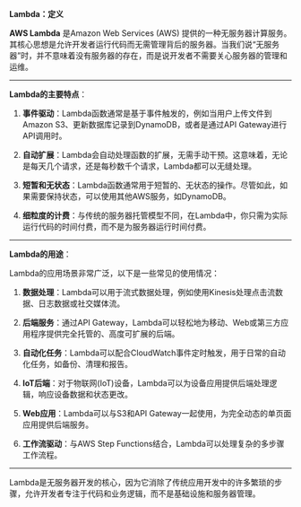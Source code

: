
**Lambda：定义**

**AWS Lambda** 是Amazon Web Services (AWS) 提供的一种无服务器计算服务。其核心思想是允许开发者运行代码而无需管理背后的服务器。当我们说“无服务器”时，并不意味着没有服务器的存在，而是说开发者不需要关心服务器的管理和运维。

---

**Lambda的主要特点**：

1. **事件驱动**：Lambda函数通常是基于事件触发的，例如当用户上传文件到Amazon S3、更新数据库记录到DynamoDB，或者是通过API Gateway进行API调用时。
  
2. **自动扩展**：Lambda会自动处理函数的扩展，无需手动干预。这意味着，无论是每天几个请求，还是每秒数千个请求，Lambda都可以无缝处理。

3. **短暂和无状态**：Lambda函数通常用于短暂的、无状态的操作。尽管如此，如果需要保持状态，可以使用其他AWS服务，如DynamoDB。

4. **细粒度的计费**：与传统的服务器托管模型不同，在Lambda中，你只需为实际运行代码的时间付费，而不是为服务器运行时间付费。

---

**Lambda的用途**：

Lambda的应用场景非常广泛，以下是一些常见的使用情况：

1. **数据处理**：Lambda可以用于流式数据处理，例如使用Kinesis处理点击流数据、日志数据或社交媒体流。

2. **后端服务**：通过API Gateway，Lambda可以轻松地为移动、Web或第三方应用程序提供完全托管的、高度可扩展的后端。

3. **自动化任务**：Lambda可以配合CloudWatch事件定时触发，用于日常的自动化任务，如备份、清理和报告。

4. **IoT后端**：对于物联网(IoT)设备，Lambda可以为设备应用提供后端处理逻辑，响应设备数据和状态更改。

5. **Web应用**：Lambda可以与S3和API Gateway一起使用，为完全动态的单页面应用提供后端服务。

6. **工作流驱动**：与AWS Step Functions结合，Lambda可以处理复杂的多步骤工作流程。

---

Lambda是无服务器开发的核心，因为它消除了传统应用开发中的许多繁琐的步骤，允许开发者专注于代码和业务逻辑，而不是基础设施和服务器管理。

